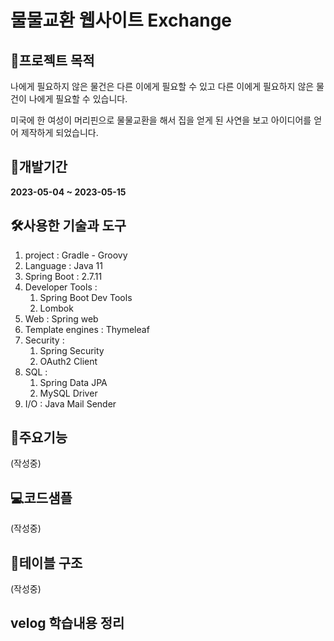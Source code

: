 # 물물교환 웹사이트 Exchange
## 🧭프로젝트 목적

나에게 필요하지 않은 물건은 다른 이에게 필요할 수 있고 다른 이에게 필요하지 않은 물건이 나에게 필요할 수 있습니다.

미국에 한 여성이 머리핀으로 물물교환을 해서 집을 얻게 된 사연을 보고 아이디어를 얻어 제작하게 되었습니다.

## 📅개발기간

**2023-05-04 ~ 2023-05-15**

## 🛠️사용한 기술과 도구
1. project : Gradle - Groovy
2. Language : Java 11 
3. Spring Boot : 2.7.11
4. Developer Tools : 
   1. Spring Boot Dev Tools
   2. Lombok
5. Web : Spring web
6. Template engines : Thymeleaf
7. Security :
   1. Spring Security
   2. OAuth2 Client
8. SQL :
    1. Spring Data JPA
    2. MySQL Driver
9. I/O : Java Mail Sender
                
## 📒주요기능
(작성중)
## 💻코드샘플
(작성중)
## 📁테이블 구조
(작성중)
## velog 학습내용 정리
